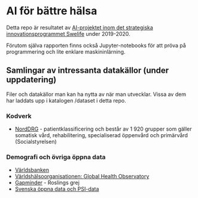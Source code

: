 # AI för bättre hälsa
Detta repo är resultatet av [AI-projektet inom det strategiska innovationsprogrammet Swelife](https://vgrblogg.se/utveckling/2019/01/15/strategisk-ai/) under 2019-2020.

Förutom själva rapporten finns också Jupyter-notebooks för att pröva på programmering och lite enklare maskininlärning.

## Samlingar av intressanta datakällor (under uppdatering)
Filer och datakällor man kan ha nytta av när man utvecklar. Vissa av dem har laddats upp i katalogen /dataset i detta repo.
### Kodverk
* [NordDRG](http://www.socialstyrelsen.se/klassificeringochkoder/laddaner/drg) - patientklassificering och består av 1 920 grupper som gäller somatisk vård, rehabilitering, specialiserad öppenvård och primärvård (Socialstyrelsen)

### Demografi och övriga öppna data
* [Världsbanken](https://data.worldbank.org/)
* [Världshälsoorganisationen: Global Health Observatory](https://www.who.int/gho/database/en/)
* [Gapminder](https://www.gapminder.org/data/) - Roslings grej
* [Svenska öppna data och PSI-data](https://oppnadata.se)
